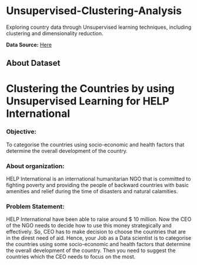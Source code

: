 # Unsupervised-Clustering-Analysis

Exploring country data through Unsupervised learning techniques, including clustering and dimensionality reduction.

**Data Source:** [Here](https://www.kaggle.com/datasets/rohan0301/unsupervised-learning-on-country-data)

## **About Dataset**

# **Clustering the Countries by using Unsupervised Learning for HELP International**

### **Objective:**

To categorise the countries using socio-economic and health factors that determine the overall development of the country.

### **About organization:**

HELP International is an international humanitarian NGO that is committed to fighting poverty and providing the people of backward countries with basic amenities and relief during the time of disasters and natural calamities.

### **Problem Statement:**

HELP International have been able to raise around \$ 10 million. Now the CEO of the NGO needs to decide how to use this money strategically and effectively. So, CEO has to make decision to choose the countries that are in the direst need of aid. Hence, your Job as a Data scientist is to categorise the countries using some socio-economic and health factors that determine the overall development of the country. Then you need to suggest the countries which the CEO needs to focus on the most.
